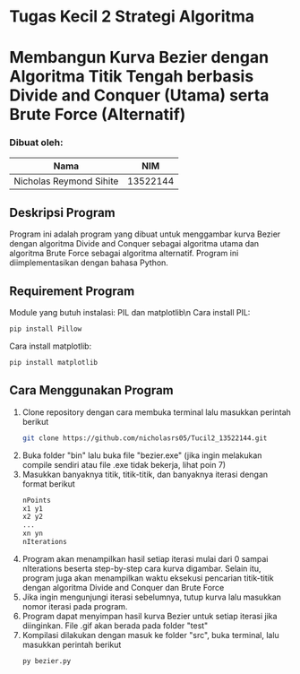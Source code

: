 # Tugas Kecil 2 Strategi Algoritma
# Membangun Kurva Bezier dengan Algoritma Titik Tengah berbasis Divide and Conquer (Utama) serta Brute Force (Alternatif)

### Dibuat oleh:
| Nama | NIM |
| -------- | --------- |
| Nicholas Reymond Sihite | 13522144 |

## Deskripsi Program
Program ini adalah program yang dibuat untuk menggambar kurva Bezier dengan algoritma Divide and Conquer sebagai algoritma utama dan
algoritma Brute Force sebagai algoritma alternatif. Program ini diimplementasikan dengan bahasa Python.

## Requirement Program
Module yang butuh instalasi: PIL dan matplotlib\n
   Cara install PIL:
   ```sh
   pip install Pillow
   ```
   Cara install matplotlib:
   ```sh
   pip install matplotlib
   ```

## Cara Menggunakan Program
1. Clone repository dengan cara membuka terminal lalu masukkan perintah berikut
   ```sh
   git clone https://github.com/nicholasrs05/Tucil2_13522144.git
   ```
2. Buka folder "bin" lalu buka file "bezier.exe" (jika ingin melakukan compile sendiri atau file .exe tidak bekerja, lihat poin 7)
3. Masukkan banyaknya titik, titik-titik, dan banyaknya iterasi dengan format berikut
    ```sh
    nPoints
    x1 y1
    x2 y2
    ...
    xn yn
    nIterations
    ```
4. Program akan menampilkan hasil setiap iterasi mulai dari 0 sampai nIterations beserta step-by-step cara kurva digambar. Selain itu,
   program juga akan menampilkan waktu eksekusi pencarian titik-titik dengan algoritma Divide and Conquer dan Brute Force
5. Jika ingin mengunjungi iterasi sebelumnya, tutup kurva lalu masukkan nomor iterasi pada program.
6. Program dapat menyimpan hasil kurva Bezier untuk setiap iterasi jika diinginkan. File .gif akan berada pada folder "test"
7. Kompilasi dilakukan dengan masuk ke folder "src", buka terminal, lalu masukkan perintah berikut
    ```sh
    py bezier.py
    ```